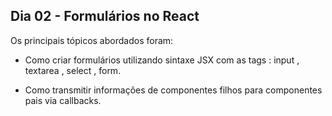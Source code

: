 ## Dia 02 - Formulários no React

Os principais tópicos abordados foram:

* Como criar formulários utilizando sintaxe JSX com as tags : input , textarea , select , form.

* Como transmitir informações de componentes filhos para componentes pais via callbacks.
